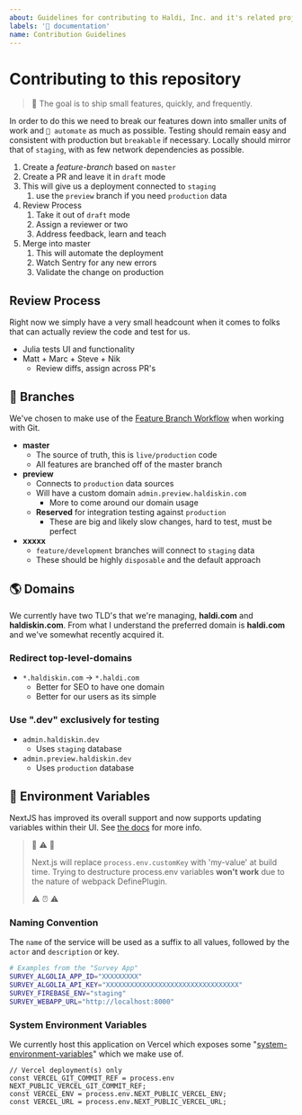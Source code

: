 ```yaml
---
about: Guidelines for contributing to Haldi, Inc. and it's related projects.
labels: '📖 documentation'
name: Contribution Guidelines
---
```


# Contributing to this repository

> 🚚 The goal is to ship small features, quickly, and frequently.

In order to do this we need to break our features down into smaller units of work and `🤖 automate` as much as possible. Testing should remain easy and consistent with production but `breakable` if necessary. Locally should mirror that of `staging`, with as few network dependencies as possible.

1. Create a _feature-branch_ based on `master`
2. Create a PR and leave it in `draft` mode
3. This will give us a deployment connected to `staging`
   1. use the `preview` branch if you need `production` data
4. Review Process
   1. Take it out of `draft` mode
   2. Assign a reviewer or two
   3. Address feedback, learn and teach
5. Merge into master
   1. This will automate the deployment
   2. Watch Sentry for any new errors
   3. Validate the change on production

## Review Process

Right now we simply have a very small headcount when it comes to folks that can actually review the code and test for us.

- Julia tests UI and functionality
- Matt + Marc + Steve + Nik
  - Review diffs, assign across PR's

## 🌴 Branches

We've chosen to make use of the [Feature Branch Workflow](https://www.atlassian.com/git/tutorials/comparing-workflows/gitflow-workflow) when working with Git.

- **master**
  - The source of truth, this is `live/production` code
  - All features are branched off of the master branch
- **preview**
  - Connects to `production` data sources
  - Will have a custom domain `admin.preview.haldiskin.com`
    - More to come around our domain usage
  - **Reserved** for integration testing against `production`
    - These are big and likely slow changes, hard to test, must be perfect
- **xxxxx**
  - `feature/development` branches will connect to `staging` data
  - These should be highly `disposable` and the default approach

## 🌎 Domains

We currently have two TLD's that we're managing, **haldi.com** and **haldiskin.com**. From what I understand the preferred domain is **haldi.com** and we've somewhat recently acquired it.

### Redirect top-level-domains

- `*.haldiskin.com` -> `*.haldi.com`
  - Better for SEO to have one domain
  - Better for our users as its simple

### Use ".dev" exclusively for testing

- `admin.haldiskin.dev`
  - Uses `staging` database
- `admin.preview.haldiskin.dev`
  - Uses `production` database

## 🙈 Environment Variables

NextJS has improved its overall support and now supports updating variables within their UI. See [the docs](https://vercel.com/docs/environment-variables) for more info.

> 👀 ⚠️ 👀
>
> Next.js will replace `process.env.customKey` with 'my-value' at build time. Trying to destructure process.env variables **won't work** due to the nature of webpack DefinePlugin.
>
> ⚠️ ⏰ ⚠️

### Naming Convention

The `name` of the service will be used as a suffix to all values, followed by the `actor` and `description` or key.

```bash
# Examples from the "Survey App"
SURVEY_ALGOLIA_APP_ID="XXXXXXXXX"
SURVEY_ALGOLIA_API_KEY="XXXXXXXXXXXXXXXXXXXXXXXXXXXXXXXXX"
SURVEY_FIREBASE_ENV="staging"
SURVEY_WEBAPP_URL="http://localhost:8000"
```

### System Environment Variables

We currently host this application on Vercel which exposes some "[system-environment-variables](https://vercel.com/docs/environment-variables#system-environment-variables)" which we make use of.

```tsx
// Vercel deployment(s) only
const VERCEL_GIT_COMMIT_REF = process.env NEXT_PUBLIC_VERCEL_GIT_COMMIT_REF;
const VERCEL_ENV = process.env.NEXT_PUBLIC_VERCEL_ENV;
const VERCEL_URL = process.env.NEXT_PUBLIC_VERCEL_URL;
```
